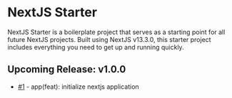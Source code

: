 # NextJS Starter

NextJS Starter is a boilerplate project that serves as a starting point for all future NextJS projects. Built using NextJS v13.3.0, this starter project includes everything you need to get up and running quickly.

## Upcoming Release: v1.0.0

- [#1](https://github.com/jtcarlos/nextjs-starter/issues/1) - app(feat): initialize nextjs application
